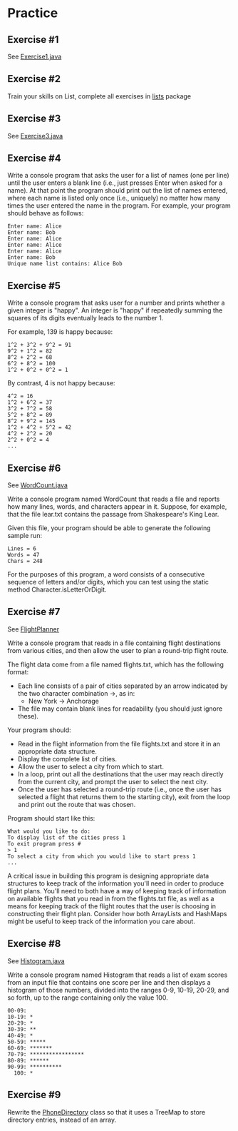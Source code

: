 # Practice

## Exercise #1

See [Exercise1.java](Exercise1.java)

## Exercise #2

Train your skills on List, complete all exercises in [lists](lists) package

## Exercise #3

See [Exercise3.java](Exercise3.java)

## Exercise #4

Write a console program that asks the user for a list of names (one per line) until the user enters a blank line (i.e., just presses Enter when asked for a name). At that point the program should print out the list of names entered, where each name is listed only once (i.e., uniquely) no matter how many times the user entered the name in the program. For example, your program should behave as follows:

```
Enter name: Alice
Enter name: Bob
Enter name: Alice
Enter name: Alice
Enter name: Alice
Enter name: Bob
Unique name list contains: Alice Bob
```
  
## Exercise #5

Write a console program that asks user for a number and prints whether a given integer is "happy". An integer is "happy" if repeatedly summing the squares of its digits eventually leads to the number 1.

For example, 139 is happy because:

```
1^2 + 3^2 + 9^2 = 91
9^2 + 1^2 = 82
8^2 + 2^2 = 68
6^2 + 8^2 = 100
1^2 + 0^2 + 0^2 = 1
```

By contrast, 4 is not happy because:

```
4^2 = 16
1^2 + 6^2 = 37
3^2 + 7^2 = 58
5^2 + 8^2 = 89
8^2 + 9^2 = 145
1^2 + 4^2 + 5^2 = 42
4^2 + 2^2 = 20
2^2 + 0^2 = 4
...
```

## Exercise #6

See [WordCount.java](WordCount.java)

Write a console program named WordCount that reads a file and reports how many lines, words, and characters appear in it. Suppose, for example, that the file lear.txt contains the passage from Shakespeare's King Lear.

Given this file, your program should be able to generate the following sample run:

```
Lines = 6
Words = 47
Chars = 248
```

For the purposes of this program, a word consists of a consecutive sequence of letters and/or digits, which you can test using the static method Character.isLetterOrDigit.

## Exercise #7

See [FlightPlanner](FlightPlanner.java)

Write a console program that reads in a file containing flight destinations from various cities, and then allow the user to plan a round-trip flight route.

The flight data come from a file named flights.txt, which has the following format:

  - Each line consists of a pair of cities separated by an arrow indicated by the two character combination ->, as in:
    - New York -> Anchorage
  - The file may contain blank lines for readability (you should just ignore these).

Your program should:

  - Read in the flight information from the file flights.txt and store it in an appropriate data structure.
  - Display the complete list of cities.
  - Allow the user to select a city from which to start.
  - In a loop, print out all the destinations that the user may reach directly from the current city, and prompt the user to select the next city.
  - Once the user has selected a round-trip route (i.e., once the user has selected a flight that returns them to the starting city), exit from the loop and print out the route that was chosen.

Program should start like this:

```
What would you like to do:
To display list of the cities press 1
To exit program press #
> 1
To select a city from which you would like to start press 1
...
```

A critical issue in building this program is designing appropriate data structures to keep track of the information you'll need in order to produce flight plans. You'll need to both have a way of keeping track of information on available flights that you read in from the flights.txt file, as well as a means for keeping track of the flight routes that the user is choosing in constructing their flight plan. Consider how both ArrayLists and HashMaps might be useful to keep track of the information you care about.

## Exercise #8

See [Histogram.java](Histogram.java)

Write a console program named Histogram that reads a list of exam scores from an input file that contains one score per line and then displays a histogram of those numbers, divided into the ranges 0-9, 10-19, 20-29, and so forth, up to the range containing only the value 100.

```
00-09:
10-19: *
20-29: *
30-39: **
40-49: *
50-59: *****
60-69: *******
70-79: *****************
80-89: ******
90-99: **********
  100: *
```

## Exercise #9

Rewrite the [PhoneDirectory](phonebook/PhoneDirectory.java) class so that it uses a TreeMap to store directory entries, instead of an array.